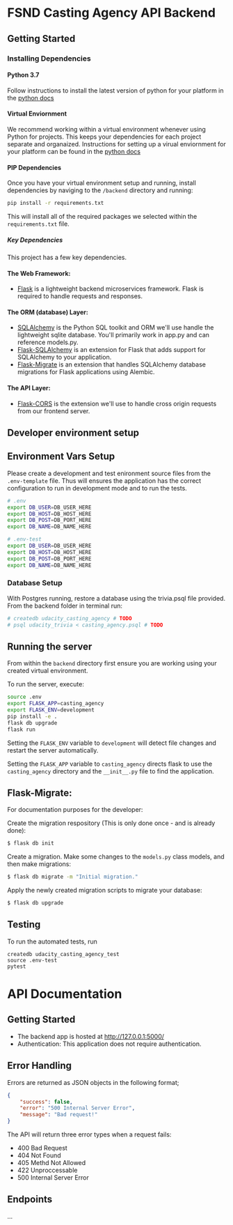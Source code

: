 # FSND Casting Agency API Backend

## Getting Started

### Installing Dependencies

#### Python 3.7

Follow instructions to install the latest version of python for your platform in the [python docs](https://docs.python.org/3/using/unix.html#getting-and-installing-the-latest-version-of-python)

#### Virtual Enviornment

We recommend working within a virtual environment whenever using Python for projects. This keeps your dependencies for each project separate and organaized. Instructions for setting up a virual enviornment for your platform can be found in the [python docs](https://packaging.python.org/guides/installing-using-pip-and-virtual-environments/)

#### PIP Dependencies

Once you have your virtual environment setup and running, install dependencies by naviging to the `/backend` directory and running:

```bash
pip install -r requirements.txt
```

This will install all of the required packages we selected within the `requirements.txt` file.

##### Key Dependencies

This project has a few key dependencies.

#### The Web Framework:
- [Flask](http://flask.pocoo.org/)  is a lightweight backend microservices framework. Flask is required to handle requests and responses.

#### The ORM (database) Layer:
- [SQLAlchemy](https://www.sqlalchemy.org/) is the Python SQL toolkit and ORM we'll use handle the lightweight sqlite database. You'll primarily work in app.py and can reference models.py. 
- [Flask-SQLAlchemy](https://flask-sqlalchemy.palletsprojects.com/) is an extension for Flask that adds support for SQLAlchemy to your application.
- [Flask-Migrate](flask-migrate.readthedocs.io/) is an extension that handles SQLAlchemy database migrations for Flask applications using Alembic.

#### The API Layer:
- [Flask-CORS](https://flask-cors.readthedocs.io/en/latest/#) is the extension we'll use to handle cross origin requests from our frontend server. 

## Developer environment setup

## Environment Vars Setup
Please create a development and test enironment source files from the `.env-template` file. Thus
will ensures the application has the correct configuration to run in development mode and to run the tests.

```bash
# .env
export DB_USER=DB_USER_HERE
export DB_HOST=DB_HOST_HERE
export DB_POST=DB_PORT_HERE
export DB_NAME=DB_NAME_HERE
```

```bash
# .env-test
export DB_USER=DB_USER_HERE
export DB_HOST=DB_HOST_HERE
export DB_POST=DB_PORT_HERE
export DB_NAME=DB_NAME_HERE
```

### Database Setup
With Postgres running, restore a database using the trivia.psql file provided. From the backend folder in terminal run:
```bash
# createdb udacity_casting_agency # TODO
# psql udacity_trivia < casting_agency.psql # TODO 
```

## Running the server

From within the `backend` directory first ensure you are working using your created virtual environment.

To run the server, execute:

```bash
source .env
export FLASK_APP=casting_agency
export FLASK_ENV=development
pip install -e .
flask db upgrade
flask run
```

Setting the `FLASK_ENV` variable to `development` will detect file changes and restart the server automatically.

Setting the `FLASK_APP` variable to `casting_agency` directs flask to use the `casting_agency` directory and the `__init__.py` file to find the application. 

## Flask-Migrate:
For documentation purposes for the developer:

Create the migration respository (This is only done once - and is already done):
```bash
$ flask db init
```

Create a migration. Make some changes to the `models.py` class models, and then make migrations:
```bash
$ flask db migrate -m "Initial migration."
```

Apply the newly created migration scripts to migrate your database:
```bash
$ flask db upgrade
```

## Testing
To run the automated tests, run
```
createdb udacity_casting_agency_test
source .env-test
pytest
```

# API Documentation
## Getting Started
- The backend app is hosted at http://127.0.0.1:5000/
- Authentication: This application does not require authentication.


## Error Handling
Errors are returned as JSON objects in the following format;

```json
{
    "success": false,
    "error": "500 Internal Server Error",
    "message": "Bad request!"
}
```

The API will return three error types when a request fails:
- 400 Bad Request
- 404 Not Found
- 405 Methd Not Allowed
- 422 Unproccessable
- 500 Internal Server Error

## Endpoints

...